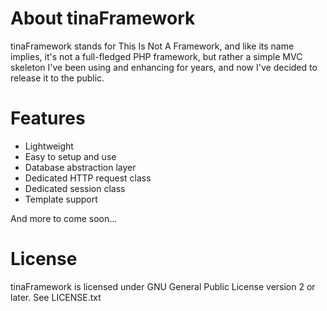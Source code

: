 About tinaFramework
===================

tinaFramework stands for This Is Not A Framework, and like its name implies, it's not a full-fledged PHP framework, 
but rather a simple MVC skeleton I've been using and enhancing for years, and now I've decided to release it to the 
public.


Features
========

 - Lightweight
 - Easy to setup and use
 - Database abstraction layer
 - Dedicated HTTP request class
 - Dedicated session class
 - Template support

And more to come soon...


License
=======

tinaFramework is licensed under GNU General Public License version 2 or later. See LICENSE.txt
